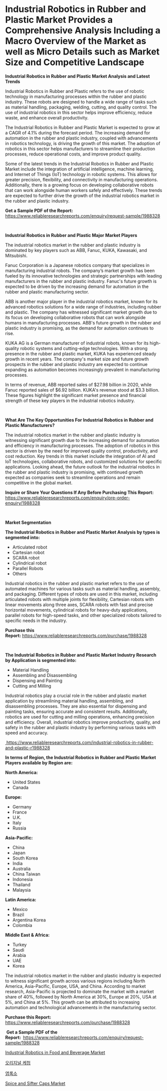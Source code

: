 <p><h1>Industrial Robotics in Rubber and Plastic Market Provides a Comprehensive Analysis Including a Macro Overview of the Market as well as Micro Details such as Market Size and Competitive Landscape</h1></p><p><strong>Industrial Robotics in Rubber and Plastic Market Analysis and Latest Trends</strong></p>
<p><p>Industrial Robotics in Rubber and Plastic refers to the use of robotic technology in manufacturing processes within the rubber and plastic industry. These robots are designed to handle a wide range of tasks such as material handling, packaging, welding, cutting, and quality control. The use of industrial robotics in this sector helps improve efficiency, reduce waste, and enhance overall productivity.</p><p>The Industrial Robotics in Rubber and Plastic Market is expected to grow at a CAGR of 4.1% during the forecast period. The increasing demand for automation in the rubber and plastic industry, coupled with advancements in robotics technology, is driving the growth of this market. The adoption of robotics in this sector helps manufacturers to streamline their production processes, reduce operational costs, and improve product quality.</p><p>Some of the latest trends in the Industrial Robotics in Rubber and Plastic Market include the integration of artificial intelligence, machine learning, and Internet of Things (IoT) technology in robotic systems. This allows for greater precision, flexibility, and connectivity in manufacturing operations. Additionally, there is a growing focus on developing collaborative robots that can work alongside human workers safely and effectively. These trends are expected to further drive the growth of the industrial robotics market in the rubber and plastic industry.</p></p>
<p><strong>Get a Sample PDF of the Report:&nbsp;</strong> <a href="https://www.reliableresearchreports.com/enquiry/request-sample/1988328">https://www.reliableresearchreports.com/enquiry/request-sample/1988328</a></p>
<p>&nbsp;</p>
<p><strong>Industrial Robotics in Rubber and Plastic Major Market Players</strong></p>
<p><p>The industrial robotics market in the rubber and plastic industry is dominated by key players such as ABB, Fanuc, KUKA, Kawasaki, and Mitsubishi. </p><p>Fanuc Corporation is a Japanese robotics company that specializes in manufacturing industrial robots. The company’s market growth has been fueled by its innovative technologies and strategic partnerships with leading manufacturers in the rubber and plastic industry. Fanuc's future growth is expected to be driven by the increasing demand for automation in the rubber and plastic manufacturing sector.</p><p>ABB is another major player in the industrial robotics market, known for its advanced robotics solutions for a wide range of industries, including rubber and plastic. The company has witnessed significant market growth due to its focus on developing collaborative robots that can work alongside humans in manufacturing processes. ABB's future growth in the rubber and plastic industry is promising, as the demand for automation continues to rise.</p><p>KUKA AG is a German manufacturer of industrial robots, known for its high-quality robotic systems and cutting-edge technologies. With a strong presence in the rubber and plastic market, KUKA has experienced steady growth in recent years. The company's market size and future growth prospects in the rubber and plastic industry are expected to continue expanding as automation becomes increasingly prevalent in manufacturing processes.</p><p>In terms of revenue, ABB reported sales of $27.98 billion in 2020, while Fanuc reported sales of $6.92 billion. KUKA's revenue stood at $3.3 billion. These figures highlight the significant market presence and financial strength of these key players in the industrial robotics industry.</p></p>
<p>&nbsp;</p>
<p><strong>What Are The Key Opportunities For Industrial Robotics in Rubber and Plastic Manufacturers?</strong></p>
<p><p>The industrial robotics market in the rubber and plastic industry is witnessing significant growth due to the increasing demand for automation and efficiency in manufacturing processes. The adoption of robotics in this sector is driven by the need for improved quality control, productivity, and cost reduction. Key trends in this market include the integration of AI and IoT technologies, collaborative robots, and customized solutions for specific applications. Looking ahead, the future outlook for the industrial robotics in the rubber and plastic industry is promising, with continued growth expected as companies seek to streamline operations and remain competitive in the global market.</p></p>
<p><strong>Inquire or Share Your Questions If Any Before Purchasing This Report:</strong> <a href="https://www.reliableresearchreports.com/enquiry/pre-order-enquiry/1988328">https://www.reliableresearchreports.com/enquiry/pre-order-enquiry/1988328</a></p>
<p>&nbsp;</p>
<p><strong>Market Segmentation</strong></p>
<p><strong>The Industrial Robotics in Rubber and Plastic Market Analysis by types is segmented into:</strong></p>
<p><ul><li>Articulated robot</li><li>Cartesian robot</li><li>SCARA robot</li><li>Cylindrical robot</li><li>Parallel Robots</li><li>Others</li></ul></p>
<p><p>Industrial robotics in the rubber and plastic market refers to the use of automated machines for various tasks such as material handling, assembly, and packaging. Different types of robots are used in this market, including articulated robots with multiple joints for flexibility, Cartesian robots with linear movements along three axes, SCARA robots with fast and precise horizontal movements, cylindrical robots for heavy-duty applications, parallel robots for high-speed tasks, and other specialized robots tailored to specific needs in the industry.</p></p>
<p><strong>Purchase this Report:&nbsp;</strong><a href="https://www.reliableresearchreports.com/purchase/1988328">https://www.reliableresearchreports.com/purchase/1988328</a></p>
<p>&nbsp;</p>
<p><strong>The Industrial Robotics in Rubber and Plastic Market Industry Research by Application is segmented into:</strong></p>
<p><ul><li>Material Handling</li><li>Assembling and Disassembling</li><li>Dispensing and Painting</li><li>Cutting and Milling</li></ul></p>
<p><p>Industrial robotics play a crucial role in the rubber and plastic market application by streamlining material handling, assembling, and disassembling processes. They are also essential for dispensing and painting tasks, ensuring accurate and consistent results. Additionally, robotics are used for cutting and milling operations, enhancing precision and efficiency. Overall, industrial robotics improve productivity, quality, and safety in the rubber and plastic industry by performing various tasks with speed and accuracy.</p></p>
<p><a href="https://www.reliableresearchreports.com/industrial-robotics-in-rubber-and-plastic-r1988328">&nbsp;https://www.reliableresearchreports.com/industrial-robotics-in-rubber-and-plastic-r1988328</a></p>
<p><strong>In terms of Region, the Industrial Robotics in Rubber and Plastic Market Players available by Region are:</strong></p>
<p>
    <p> <strong> North America: </strong>
        <ul>
            <li>United States</li>
            <li>Canada</li>
        </ul>
        </p> 
    <p> <strong> Europe: </strong>
        <ul>
            <li>Germany</li>
            <li>France</li>
            <li>U.K.</li>
            <li>Italy</li>
            <li>Russia</li>
        </ul>
        </p> 
    <p> <strong> Asia-Pacific: </strong>
        <ul>
            <li>China</li>
            <li>Japan</li>
            <li>South Korea</li>
            <li>India</li>
            <li>Australia</li>
            <li>China Taiwan</li>
            <li>Indonesia</li>
            <li>Thailand</li>
            <li>Malaysia</li>
        </ul>
        </p> 
    <p> <strong> Latin America: </strong>
        <ul>
            <li>Mexico</li>
            <li>Brazil</li>
            <li>Argentina Korea</li>
            <li>Colombia</li>
        </ul>
        </p> 
    <p> <strong> Middle East & Africa: </strong>
        <ul>
            <li>Turkey</li>
            <li>Saudi</li>
            <li>Arabia</li>
            <li>UAE</li>
            <li>Korea</li>
        </ul>
    </p>
    </p>
<p><p>The industrial robotics market in the rubber and plastic industry is expected to witness significant growth across various regions including North America, Asia-Pacific, Europe, USA, and China. According to market research, Asia-Pacific is projected to dominate the market with a market share of 40%, followed by North America at 30%, Europe at 20%, USA at 5%, and China at 5%. This growth can be attributed to increasing automation and technological advancements in the manufacturing sector.</p></p>
<p><strong>Purchase this Report: </strong><a href="https://www.reliableresearchreports.com/purchase/1988328">https://www.reliableresearchreports.com/purchase/1988328</a></p>
<p>&nbsp;<strong>Get a Sample PDF of the Report:&nbsp;&nbsp;</strong><a href="https://www.reliableresearchreports.com/enquiry/request-sample/1988328">https://www.reliableresearchreports.com/enquiry/request-sample/1988328</a></p>
<p><strong></strong></p>
<p><p><a href="https://github.com/JameTravis/Market-Research-Report-List-4/blob/main/industrial-robotics-in-food-and-beverage-market.md">Industrial Robotics in Food and Beverage Market</a></p><p><a href="https://medium.com/@jesseperry626/%EC%BC%80%EC%B2%A9-%EC%8B%9C%EC%9E%A5-2031%EB%85%84%EA%B9%8C%EC%A7%80%EC%9D%98-%EB%8F%99%ED%96%A5-%EC%98%88%EC%B8%A1-%EB%B0%8F-%EA%B2%BD%EC%9F%81-%EB%B6%84%EC%84%9D-cdda380ebcd8">오리지널 케첩</a></p><p><a href="https://github.com/laholand/Market-Research-Report-List-3/blob/main/885748541317.md">엽록소</a></p><p><a href="https://issuu.com/reportprime-2/docs/spice-and-sifter-caps-market-size-2030.pptx">Spice and Sifter Caps Market</a></p></p>